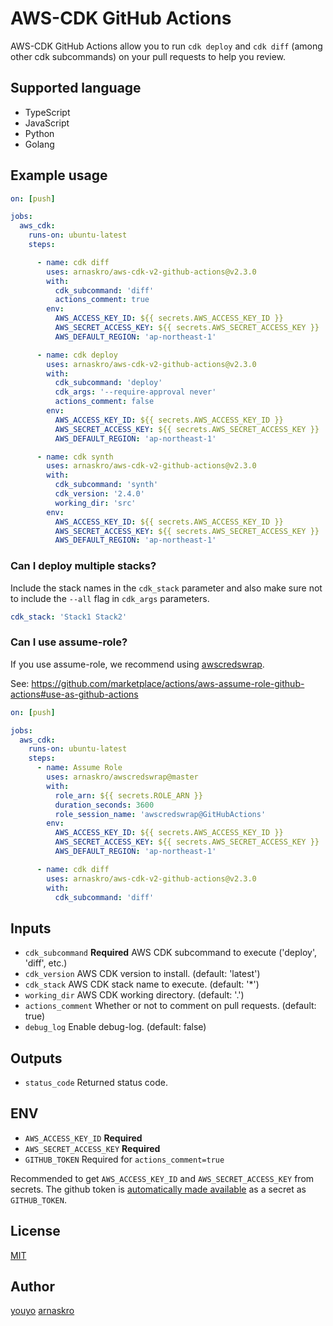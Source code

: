 # AWS-CDK GitHub Actions

AWS-CDK GitHub Actions allow you to run `cdk deploy` and `cdk diff` (among other cdk subcommands) on your pull requests to help you review.

## Supported language

- TypeScript
- JavaScript
- Python
- Golang

## Example usage

```yaml
on: [push]

jobs:
  aws_cdk:
    runs-on: ubuntu-latest
    steps:

      - name: cdk diff
        uses: arnaskro/aws-cdk-v2-github-actions@v2.3.0
        with:
          cdk_subcommand: 'diff'
          actions_comment: true
        env:
          AWS_ACCESS_KEY_ID: ${{ secrets.AWS_ACCESS_KEY_ID }}
          AWS_SECRET_ACCESS_KEY: ${{ secrets.AWS_SECRET_ACCESS_KEY }}
          AWS_DEFAULT_REGION: 'ap-northeast-1'

      - name: cdk deploy
        uses: arnaskro/aws-cdk-v2-github-actions@v2.3.0
        with:
          cdk_subcommand: 'deploy'
          cdk_args: '--require-approval never'
          actions_comment: false
        env:
          AWS_ACCESS_KEY_ID: ${{ secrets.AWS_ACCESS_KEY_ID }}
          AWS_SECRET_ACCESS_KEY: ${{ secrets.AWS_SECRET_ACCESS_KEY }}
          AWS_DEFAULT_REGION: 'ap-northeast-1'

      - name: cdk synth
        uses: arnaskro/aws-cdk-v2-github-actions@v2.3.0
        with:
          cdk_subcommand: 'synth'
          cdk_version: '2.4.0'
          working_dir: 'src'
        env:
          AWS_ACCESS_KEY_ID: ${{ secrets.AWS_ACCESS_KEY_ID }}
          AWS_SECRET_ACCESS_KEY: ${{ secrets.AWS_SECRET_ACCESS_KEY }}
          AWS_DEFAULT_REGION: 'ap-northeast-1'
```


### Can I deploy multiple stacks?
Include the stack names in the `cdk_stack` parameter and also make sure not to include the `--all` flag in `cdk_args` parameters.

```yaml
cdk_stack: 'Stack1 Stack2'
```


### Can I use assume-role?
If you use assume-role, we recommend using [awscredswrap](https://github.com/marketplace/actions/aws-assume-role-github-actions).


See: https://github.com/marketplace/actions/aws-assume-role-github-actions#use-as-github-actions

```yaml
on: [push]

jobs:
  aws_cdk:
    runs-on: ubuntu-latest
    steps:
      - name: Assume Role
        uses: arnaskro/awscredswrap@master
        with:
          role_arn: ${{ secrets.ROLE_ARN }}
          duration_seconds: 3600
          role_session_name: 'awscredswrap@GitHubActions'
        env:
          AWS_ACCESS_KEY_ID: ${{ secrets.AWS_ACCESS_KEY_ID }}
          AWS_SECRET_ACCESS_KEY: ${{ secrets.AWS_SECRET_ACCESS_KEY }}
          AWS_DEFAULT_REGION: 'ap-northeast-1'

      - name: cdk diff
        uses: arnaskro/aws-cdk-v2-github-actions@v2.3.0
        with:
          cdk_subcommand: 'diff'
```

## Inputs

- `cdk_subcommand` **Required** AWS CDK subcommand to execute ('deploy', 'diff', etc.)
- `cdk_version` AWS CDK version to install. (default: 'latest')
- `cdk_stack` AWS CDK stack name to execute. (default: '*')
- `working_dir` AWS CDK working directory. (default: '.')
- `actions_comment` Whether or not to comment on pull requests. (default: true)
- `debug_log` Enable debug-log. (default: false)

## Outputs

- `status_code` Returned status code.

## ENV

- `AWS_ACCESS_KEY_ID` **Required**
- `AWS_SECRET_ACCESS_KEY` **Required**
- `GITHUB_TOKEN` Required for `actions_comment=true`


Recommended to get `AWS_ACCESS_KEY_ID` and `AWS_SECRET_ACCESS_KEY` from secrets. The github token is [automatically made available](https://help.github.com/en/actions/configuring-and-managing-workflows/authenticating-with-the-github_token) as a secret as `GITHUB_TOKEN`. 


## License

[MIT](LICENSE)

## Author

[youyo](https://github.com/youyo)
[arnaskro](https://github.com/arnaskro)
